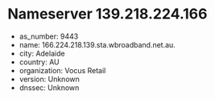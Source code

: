 # Nameserver 139.218.224.166

* as_number: 9443
* name: 166.224.218.139.sta.wbroadband.net.au.
* city: Adelaide
* country: AU
* organization: Vocus Retail
* version: Unknown
* dnssec: Unknown
